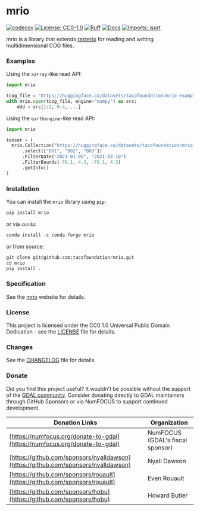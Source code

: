 # mrio

[![codecov](https://codecov.io/gh/tacofoundation/mrio-python/graph/badge.svg?token=GDDIMU2WQR)](https://codecov.io/gh/tacofoundation/mrio-python)
[![License: CC0-1.0](https://img.shields.io/badge/License-CC0_1.0-lightgrey.svg)](http://creativecommons.org/publicdomain/zero/1.0/)
[![Ruff](https://camo.githubusercontent.com/bb88127790fb054cba2caf3f3be2569c1b97bb45a44b47b52d738f8781a8ede4/68747470733a2f2f696d672e736869656c64732e696f2f656e64706f696e743f75726c3d68747470733a2f2f7261772e67697468756275736572636f6e74656e742e636f6d2f636861726c6965726d617273682f727566662f6d61696e2f6173736574732f62616467652f76312e6a736f6e)](https://github.com/charliermarsh/ruff)
[![Docs](https://img.shields.io/readthedocs/pavics-weaver)](https://tacofoundation.github.io/mrio/)
[![Imports: isort](https://img.shields.io/badge/%20imports-isort-%231674b1?style=flat&labelColor=ef8336)](https://pycqa.github.io/isort/)





mrio is a library that extends [rasterio](https://github.com/rasterio/rasterio) for reading and writing multidimensional COG files.

### Examples

Using the `xarray`-like read API:

```python
import mrio

tcog_file = "https://huggingface.co/datasets/tacofoundation/mrio-examples/resolve/main/simple.tif"
with mrio.open(tcog_file, engine="numpy") as src:
    ddd = src[1:2, 0:4, ...]
```

Using the `earthengine`-like read API:

```python
import mrio

tensor = ( 
  mrio.Collection("https://huggingface.co/datasets/tacofoundation/mrio-examples/resolve/main/simple.tif")
      .select(["B01", "B02", "B03"])
      .FilterDate("2021-01-05", "2021-03-10")
      .FilterBounds(-76.1, 4.3, -76.1, 4.3)
      .getInfo()
)
```

### Installation

You can install the `mrio` library using `pip`:

```python
pip install mrio
```

or via `conda`:

```python   
conda install -c conda-forge mrio
```

or from source:

```python
git clone git@github.com:tacofoundation/mrio.git
cd mrio
pip install .
```

### Specification

See the [mrio](https://tacofoundation.github.io/mrio/en/specification/multidimensional-geotiff-specification.html) website for details.

### License

This project is licensed under the CC0 1.0 Universal Public Domain Dedication - see the [LICENSE](LICENSE) file for details.

### Changes

See the [CHANGELOG](CHANGELOG.md) file for details.

### Donate

Did you find this project useful? It wouldn't be possible without the support of the 
[GDAL community](https://gdal.org/en/stable/community/index.html). Consider donating directly to 
GDAL maintainers through GitHub Sponsors or via NumFOCUS to support continued development.

| Donation Links | Organization |
| --- | --- |
| [https://numfocus.org/donate-to-gdal](https://numfocus.org/donate-to-gdal) | NumFOCUS (GDAL's fiscal sponsor) |
| [https://github.com/sponsors/nyalldawson](https://github.com/sponsors/nyalldawson) | Nyall Dawson |
| [https://github.com/sponsors/rouault](https://github.com/sponsors/rouault) | Even Rouault |
| [https://github.com/sponsors/hobu](https://github.com/sponsors/hobu) | Howard Butler |